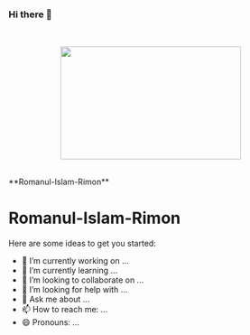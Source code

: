 ### Hi there 👋 
<p>&nbsp;</p><div class="separator" style="clear: both; text-align: center;"><a href="https://blogger.googleusercontent.com/img/b/R29vZ2xl/AVvXsEh0wXi8oIdPjtCE7viGpAjTaDHZF86RMO8jtgR3HjGDNhbxa34u8wGAgVasR6uZakopTEJHqA14Lpp-tc45mn89W2LJXDBLY1emmVM-uw_Cip8Dz77-NWmCetOTVtuaTh7TplyBELsEbTtCux4WlHz-Z1oOCsurE9DO63DzV9q_vXuHZJXUH9vHNg/s728/programmer-wallpaper-preview.jpg" imageanchor="1" style="margin-left: 1em; margin-right: 1em;"><img border="0" data-original-height="455" data-original-width="728" height="200" src="https://blogger.googleusercontent.com/img/b/R29vZ2xl/AVvXsEh0wXi8oIdPjtCE7viGpAjTaDHZF86RMO8jtgR3HjGDNhbxa34u8wGAgVasR6uZakopTEJHqA14Lpp-tc45mn89W2LJXDBLY1emmVM-uw_Cip8Dz77-NWmCetOTVtuaTh7TplyBELsEbTtCux4WlHz-Z1oOCsurE9DO63DzV9q_vXuHZJXUH9vHNg/s320/programmer-wallpaper-preview.jpg" width="320" /></a></div><br /><p></p>
**Romanul-Islam-Rimon**  
<h1 style="color;red">Romanul-Islam-Rimon</h1>

Here are some ideas to get you started:

- 🔭 I’m currently working on ...
- 🌱 I’m currently learning ...
- 👯 I’m looking to collaborate on ...
- 🤔 I’m looking for help with ...
- 💬 Ask me about ...
- 📫 How to reach me: ...
- 😄 Pronouns: ...
